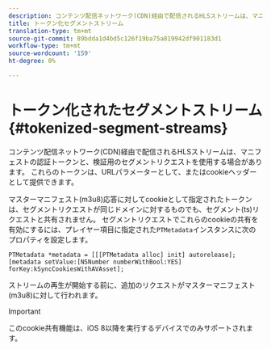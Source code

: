 ```yaml
---
description: コンテンツ配信ネットワーク(CDN)経由で配信されるHLSストリームは、マニフェストの認証トークンと、検証用のセグメントリクエストを使用する場合があります。 これらのトークンは、URLパラメーターとして、またはcookieヘッダーとして提供できます。
title: トークン化セグメントストリーム
translation-type: tm+mt
source-git-commit: 89bdda1d4bd5c126f19ba75a819942df901183d1
workflow-type: tm+mt
source-wordcount: '159'
ht-degree: 0%

---
```



# トークン化されたセグメントストリーム{#tokenized-segment-streams}

コンテンツ配信ネットワーク(CDN)経由で配信されるHLSストリームは、マニフェストの認証トークンと、検証用のセグメントリクエストを使用する場合があります。 これらのトークンは、URLパラメーターとして、またはcookieヘッダーとして提供できます。

マスターマニフェスト(m3u8)応答に対してcookieとして指定されたトークンは、セグメントリクエストが同じドメインに対するものでも、セグメント(ts)リクエストと共有されません。 セグメントリクエストでこれらのcookieの共有を有効にするには、プレイヤー項目に指定された`PTMetadata`インスタンスに次のプロパティを設定します。 

```
PTMetadata *metadata = [[[PTMetadata alloc] init] autorelease]; 
[metadata setValue:[NSNumber numberWithBool:YES] forKey:kSyncCookiesWithAVAsset]; 
```

ストリームの再生が開始する前に、追加のリクエストがマスターマニフェスト(m3u8)に対して行われます。

>[!IMPORTANT]
>
>このcookie共有機能は、iOS 8以降を実行するデバイスでのみサポートされます。


